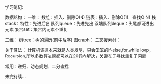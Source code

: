 学习笔记:

数据结构：
一维：
数组：插入、删除O(N)
链表：插入、删除O(1)、查找O(N)
栈stack：特性：先进后出
队列queue：先进先出
双端队列deque：头尾都可进出元素
集合set：集合内元素不重复


二维：
树tree：树的遍历(前中后序)
图graph：
二叉搜索树：


关于算法：
计算机语言本来就是人类发明，只会笨笨的if-else,for,while loop，Recursion,所以多数算法题都可以在20行内解决，关键在于寻找重复子问题

常用：递归、动态规划、二分查找

未完待续...